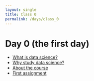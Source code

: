 ```yaml
---
layout: single
title: Class 0
permalink: /days/class_0
---
```


# Day 0 (the first day)

* [What is data science?](../what)
* [Why study data science?](../why)
* [About the course](../course)
* [First assignment](../assignment_1)
